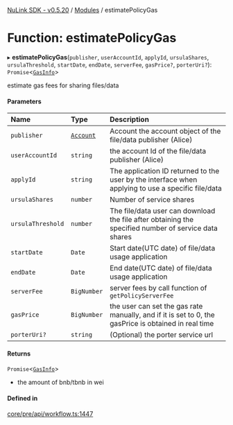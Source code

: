 [NuLink SDK - v0.5.20](../README.md) / [Modules](../modules.md) / estimatePolicyGas

# Function: estimatePolicyGas

▸ **estimatePolicyGas**(`publisher`, `userAccountId`, `applyId`, `ursulaShares`, `ursulaThreshold`, `startDate`, `endDate`, `serverFee`, `gasPrice?`, `porterUri?`): `Promise`<[`GasInfo`](../types/GasInfo.md)\>

estimate gas fees for sharing files/data

#### Parameters

| Name | Type | Description |
| :------ | :------ | :------ |
| `publisher` | [`Account`](../classes/Account.md) | Account the account object of the file/data publisher (Alice) |
| `userAccountId` | `string` | the account Id of the file/data publisher (Alice) |
| `applyId` | `string` | The application ID returned to the user by the interface when applying to use a specific file/data |
| `ursulaShares` | `number` | Number of service shares |
| `ursulaThreshold` | `number` | The file/data user can download the file after obtaining the specified number of service data shares |
| `startDate` | `Date` | Start date(UTC date) of file/data usage application |
| `endDate` | `Date` | End date(UTC date) of file/data usage application |
| `serverFee` | `BigNumber` | server fees by call function of `getPolicyServerFee` |
| `gasPrice` | `BigNumber` | the user can set the gas rate manually, and if it is set to 0, the gasPrice is obtained in real time |
| `porterUri?` | `string` | (Optional) the porter service url |

#### Returns

`Promise`<[`GasInfo`](../types/GasInfo.md)\>

- the amount of bnb/tbnb in wei

#### Defined in

[core/pre/api/workflow.ts:1447](https://github.com/NuLink-network/nulink-sdk/blob/e6138bf/src/core/pre/api/workflow.ts#L1447)
